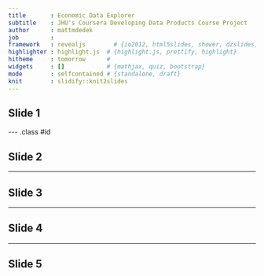```yaml
---
title       : Economic Data Explorer
subtitle    : JHU's Coursera Developing Data Products Course Project
author      : mattmdedek
job         : 
framework   : revealjs        # {io2012, html5slides, shower, dzslides, ...}
highlighter : highlight.js  # {highlight.js, prettify, highlight}
hitheme     : tomorrow      # 
widgets     : []            # {mathjax, quiz, bootstrap}
mode        : selfcontained # {standalone, draft}
knit        : slidify::knit2slides
---
```


## Slide 1 

--- .class #id 

## Slide 2

---

## Slide 3

---

## Slide 4

---

## Slide 5




